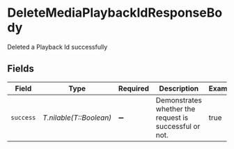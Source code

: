 # DeleteMediaPlaybackIdResponseBody

Deleted a Playback Id successfully


## Fields

| Field                                                  | Type                                                   | Required                                               | Description                                            | Example                                                |
| ------------------------------------------------------ | ------------------------------------------------------ | ------------------------------------------------------ | ------------------------------------------------------ | ------------------------------------------------------ |
| `success`                                              | *T.nilable(T::Boolean)*                                | :heavy_minus_sign:                                     | Demonstrates whether the request is successful or not. | true                                                   |